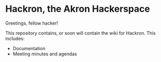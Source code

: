 Hackron, the Akron Hackerspace
==============================

Greetings, fellow hacker!

This repository contains, or soon will contain the wiki for Hackron. This includes:

* Documentation
* Meeting minutes and agendas
